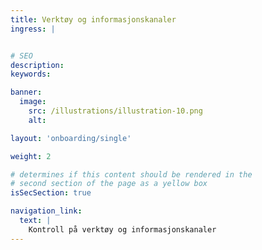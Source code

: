 ```yaml
---
title: Verktøy og informasjonskanaler
ingress: |


# SEO
description:
keywords:

banner:
  image:
    src: /illustrations/illustration-10.png
    alt:

layout: 'onboarding/single'

weight: 2

# determines if this content should be rendered in the
# second section of the page as a yellow box
isSecSection: true

navigation_link:
  text: |
    Kontroll på verktøy og informasjonskanaler
---
```

